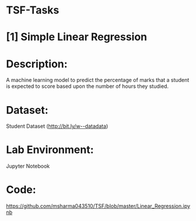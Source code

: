 # TSF-Tasks

# [1] Simple Linear Regression

# Description:
A machine learning model to predict the percentage of marks that a student is expected to score based upon the number of hours they studied.

# Dataset:
Student Dataset (http://bit.ly/w--datadata)

# Lab Environment:
Jupyter Notebook

# Code:
https://github.com/msharma043510/TSF/blob/master/Linear_Regression.ipynb
